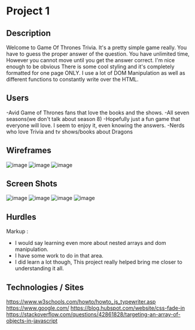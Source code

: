 # Project 1

## Description
Welcome to Game Of Thrones Trivia. It's a pretty simple game really.
You have to guess the proper answer of the question. You have unlimited time,
However you cannot move until you get the answer correct. I'm nice enough to be obvious
There is some cool styling and it's completely formatted for one page ONLY. I use a lot of DOM 
Manipulation as well as different functions to constantly write over the HTML. 


## Users
-Avid Game of Thrones fans that love the books and the shows.
-All seven seasons(we don't talk about season 8)
-Hopefully just a fun game that everyone will love. I seem to enjoy it, even knowing the answers.
-Nerds who love Trivia and tv shows/books about Dragons

## Wireframes
![image](https://user-images.githubusercontent.com/37119622/114567461-4509a780-9c41-11eb-9b84-440bfdde3bf1.png)
![image](https://user-images.githubusercontent.com/37119622/114567504-4dfa7900-9c41-11eb-846d-5b11f0ae4e10.png)
![image](https://user-images.githubusercontent.com/37119622/114567565-594da480-9c41-11eb-9ce1-47ba14d0db79.png)



## Screen Shots
![image](https://user-images.githubusercontent.com/37119622/114566076-eabc1700-9c3f-11eb-8a80-d0dc260602d6.png)
![image](https://user-images.githubusercontent.com/37119622/114566181-058e8b80-9c40-11eb-9039-71a58270348b.png)
![image](https://user-images.githubusercontent.com/37119622/114566267-17702e80-9c40-11eb-9c07-a18f6d333e30.png)
![image](https://user-images.githubusercontent.com/37119622/114566314-235bf080-9c40-11eb-9f24-338a09586742.png)


## Hurdles 
Markup : 
 * I would say learning even more about nested arrays and dom manipulation. 
 * I have some work to do in that area.
 * I did learn a lot though, This project really helped bring me closer to understanding it all.

## Technologies / Sites
https://www.w3schools.com/howto/howto_js_typewriter.asp
https://www.google.com/
https://blog.hubspot.com/website/css-fade-in
https://stackoverflow.com/questions/42861828/targeting-an-array-of-objects-in-javascript